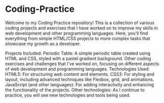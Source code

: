 # Coding-Practice

Welcome to my Coding Practice repository! This is a collection of various coding projects and exercises that I have worked on to improve my skills in web development and other programming languages. Here, you'll find everything from simple HTML/CSS projects to more complex tasks that showcase my growth as a developer.

Projects Included:
Periodic Table: A simple periodic table created using HTML and CSS, styled with a pastel gradient background.
Other coding exercises and challenges that I've worked on, focusing on different aspects of web development and programming languages.
Technologies Used:
HTML5: For structuring web content and elements.
CSS3: For styling and layout, including advanced techniques like Flexbox, grid, and animations.
JavaScript (and other languages): For adding interactivity and enhancing the functionality of the projects.
Other technologies: As I continue to practice, you will see new technologies and tools being used.
